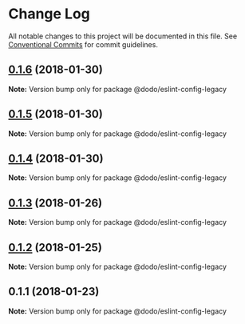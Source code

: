 # Change Log

All notable changes to this project will be documented in this file.
See [Conventional Commits](https://conventionalcommits.org) for commit guidelines.

<a name="0.1.6"></a>
## [0.1.6](https://bitbucket.isobaraustralia.com/scm/~adrian.bonnici/dodo-packages-monorepo/compare/@dodo/eslint-config-legacy@0.1.5...@dodo/eslint-config-legacy@0.1.6) (2018-01-30)




**Note:** Version bump only for package @dodo/eslint-config-legacy

<a name="0.1.5"></a>
## [0.1.5](https://bitbucket.isobaraustralia.com/scm/~adrian.bonnici/dodo-packages-monorepo/compare/@dodo/eslint-config-legacy@0.1.4...@dodo/eslint-config-legacy@0.1.5) (2018-01-30)




**Note:** Version bump only for package @dodo/eslint-config-legacy

<a name="0.1.4"></a>
## [0.1.4](https://bitbucket.isobaraustralia.com/scm/~adrian.bonnici/dodo-packages-monorepo/compare/@dodo/eslint-config-legacy@0.1.3...@dodo/eslint-config-legacy@0.1.4) (2018-01-30)




**Note:** Version bump only for package @dodo/eslint-config-legacy

<a name="0.1.3"></a>
## [0.1.3](https://bitbucket.isobaraustralia.com/scm/~adrian.bonnici/dodo-packages-monorepo/compare/@dodo/eslint-config-legacy@0.1.2...@dodo/eslint-config-legacy@0.1.3) (2018-01-26)




**Note:** Version bump only for package @dodo/eslint-config-legacy

<a name="0.1.2"></a>
## [0.1.2](/compare/@dodo/eslint-config-legacy@0.1.1...@dodo/eslint-config-legacy@0.1.2) (2018-01-25)




**Note:** Version bump only for package @dodo/eslint-config-legacy

<a name="0.1.1"></a>
## 0.1.1 (2018-01-23)




**Note:** Version bump only for package @dodo/eslint-config-legacy
